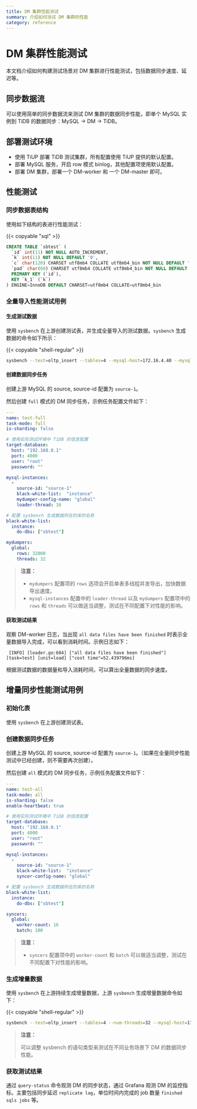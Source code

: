 ```yaml
---
title: DM 集群性能测试
summary: 介绍如何测试 DM 集群的性能 
category: reference
---
```


# DM 集群性能测试

本文档介绍如何构建测试场景对 DM 集群进行性能测试，包括数据同步速度、延迟等。

## 同步数据流

可以使用简单的同步数据流来测试 DM 集群的数据同步性能，即单个 MySQL 实例到 TiDB 的数据同步：MySQL -> DM -> TiDB。

## 部署测试环境

- 使用 TiUP 部署 TiDB 测试集群，所有配置使用 TiUP 提供的默认配置。
- 部署 MySQL 服务，开启 row 模式 binlog，其他配置项使用默认配置。
- 部署 DM 集群，部署一个 DM-worker 和 一个 DM-master 即可。

## 性能测试

### 同步数据表结构

使用如下结构的表进行性能测试：

{{< copyable "sql" >}}

```sql
CREATE TABLE `sbtest` (
  `id` int(11) NOT NULL AUTO_INCREMENT,
  `k` int(11) NOT NULL DEFAULT '0',
  `c` char(120) CHARSET utf8mb4 COLLATE utf8mb4_bin NOT NULL DEFAULT '',
  `pad` char(60) CHARSET utf8mb4 COLLATE utf8mb4_bin NOT NULL DEFAULT '',
  PRIMARY KEY (`id`),
  KEY `k_1` (`k`)
) ENGINE=InnoDB DEFAULT CHARSET=utf8mb4 COLLATE=utf8mb4_bin
```

### 全量导入性能测试用例

#### 生成测试数据

使用 `sysbench` 在上游创建测试表，并生成全量导入的测试数据。`sysbench` 生成数据的命令如下所示：

{{< copyable "shell-regular" >}}

```bash
sysbench --test=oltp_insert --tables=4 --mysql-host=172.16.4.40 --mysql-port=3306 --mysql-user=root --mysql-db=dm_benchmark --db-driver=mysql --table-size=50000000 prepare
```

#### 创建数据同步任务

创建上游 MySQL 的 source, source-id 配置为 `source-1`。

然后创建 `full` 模式的 DM 同步任务，示例任务配置文件如下：

```yaml
---
name: test-full
task-mode: full
is-sharding: false

# 使用实际测试环境中 TiDB 的信息配置
target-database:
  host: "192.168.0.1"
  port: 4000
  user: "root"
  password: ""

mysql-instances:
  -
    source-id: "source-1"
    black-white-list:  "instance"
    mydumper-config-name: "global"
    loader-thread: 16

# 配置 sysbench 生成数据所在的库的名称
black-white-list:
  instance:
    do-dbs: ["sbtest"]

mydumpers:
  global:
    rows: 32000
    threads: 32
```

> **注意：**
>
> - `mydumpers` 配置项的 `rows` 选项会开启单表多线程并发导出，加快数据导出速度。
> - `mysql-instances` 配置中的 `loader-thread` 以及 `mydumpers` 配置项中的 `rows` 和 `threads` 可以做适当调整，测试在不同配置下对性能的影响。

#### 获取测试结果

观察 DM-worker 日志，当出现 `all data files have been finished` 时表示全量数据导入完成，可以看到消耗时间。示例日志如下：

```
 [INFO] [loader.go:604] ["all data files have been finished"] [task=test] [unit=load] ["cost time"=52.439796ms]
```

根据测试数据的数据量和导入消耗时间，可以算出全量数据的同步速度。

## 增量同步性能测试用例

### 初始化表 

使用 `sysbench` 在上游创建测试表。

### 创建数据同步任务

创建上游 MySQL 的 source, source-id 配置为 `source-1`。（如果在全量同步性能测试中已经创建，则不需要再次创建）。

然后创建 `all` 模式的 DM 同步任务，示例任务配置文件如下：

```yaml
---
name: test-all
task-mode: all
is-sharding: false
enable-heartbeat: true

# 使用实际测试环境中 TiDB 的信息配置
target-database:
  host: "192.168.0.1"
  port: 4000
  user: "root"
  password: ""

mysql-instances:
  -
    source-id: "source-1"
    black-white-list:  "instance"
    syncer-config-name: "global"

# 配置 sysbench 生成数据所在的库的名称
black-white-list:
  instance:
    do-dbs: ["sbtest"]

syncers:
  global:
    worker-count: 16
    batch: 100
```

> **注意：**
>
> - `syncers` 配置项中的 `worker-count` 和 `batch` 可以做适当调整，测试在不同配置下对性能的影响。

### 生成增量数据

使用 `sysbench` 在上游持续生成增量数据，上游 `sysbench` 生成增量数据命令如下：

{{< copyable "shell-regular" >}}

```bash
sysbench --test=oltp_insert --tables=4 --num-threads=32 --mysql-host=172.17.4.40 --mysql-port=3306 --mysql-user=root --mysql-db=dm_benchmark --db-driver=mysql --report-interval=10 --time=1800 run
```

> **注意：**
>
> 可以调整 sysbench 的语句类型来测试在不同业务场景下 DM 的数据同步性能。

### 获取测试结果

通过 `query-status` 命令观测 DM 的同步状态，通过 Grafana 观测 DM 的监控指标。主要包括同步延迟 `replicate lag`，单位时间内完成的 job 数量 `finished sqls jobs` 等。
